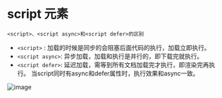 # script 元素
 
`<script>、<script async>和<script defer>的区别`
- `<script>` : 加载的时候是同步的会阻塞后面代码的执行，加载立即执行。
- `<script async>`: 异步加载，加载和执行是并行的，即下载完就执行。
- `<script defer>`: 延迟加载，需等到所有文档加载完才执行，即渲染完再执行。
当script同时有async和defer属性时，执行效果和async一致。


![image](https://user-gold-cdn.xitu.io/2019/5/19/16acf684a40cc483?imageView2/0/w/1280/h/960/format/webp/ignore-error/1)
